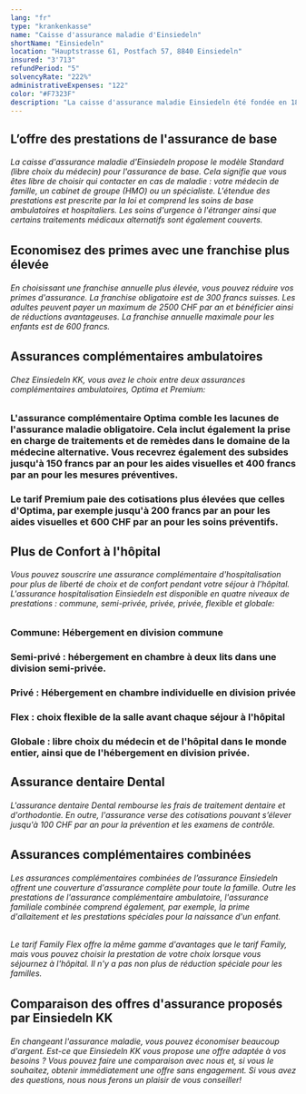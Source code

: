 ```yaml
---
lang: "fr"
type: "krankenkasse"
name: "Caisse d'assurance maladie d'Einsiedeln"
shortName: "Einsiedeln"
location: "Hauptstrasse 61, Postfach 57, 8840 Einsiedeln"
insured: "3'713"
refundPeriod: "5"
solvencyRate: "222%"
administrativeExpenses: "122"
color: "#F7323F"
description: "La caisse d'assurance maladie Einsiedeln été fondée en 1825, jusqu'en 1857, par un fonds de soutien de Schneider et Weber. En 1871, la compagnie d'assurance a finalement été fondée en tant qu'association de la guilde des boulangers et bouchers. L'assurance maladie se caractérise par des liens étroits avec la région et une offre complète de prestations."
---
```


## L’offre des prestations de l'assurance de base

###### La caisse d'assurance maladie d'Einsiedeln propose le modèle Standard (libre choix du médecin) pour l'assurance de base. Cela signifie que vous êtes libre de choisir qui contacter en cas de maladie : votre médecin de famille, un cabinet de groupe (HMO) ou un spécialiste. L'étendue des prestations est prescrite par la loi et comprend les soins de base ambulatoires et hospitaliers. Les soins d'urgence à l'étranger ainsi que certains traitements médicaux alternatifs sont également couverts.

## Economisez des primes avec une franchise plus élevée

###### En choisissant une franchise annuelle plus élevée, vous pouvez réduire vos primes d'assurance. La franchise obligatoire est de 300 francs suisses. Les adultes peuvent payer un maximum de 2500 CHF par an et bénéficier ainsi de réductions avantageuses. La franchise annuelle maximale pour les enfants est de 600 francs.

## Assurances complémentaires ambulatoires

###### Chez Einsiedeln KK, vous avez le choix entre deux assurances complémentaires ambulatoires, Optima et Premium:

### L'assurance complémentaire Optima comble les lacunes de l'assurance maladie obligatoire. Cela inclut également la prise en charge de traitements et de remèdes dans le domaine de la médecine alternative. Vous recevrez également des subsides jusqu'à 150 francs par an pour les aides visuelles et 400 francs par an pour les mesures préventives.

### Le tarif Premium paie des cotisations plus élevées que celles d'Optima, par exemple jusqu'à 200 francs par an pour les aides visuelles et 600 CHF par an pour les soins préventifs.

## Plus de Confort à l'hôpital

###### Vous pouvez souscrire une assurance complémentaire d'hospitalisation pour plus de liberté de choix et de confort pendant votre séjour à l'hôpital. L'assurance hospitalisation Einsiedeln est disponible en quatre niveaux de prestations : commune, semi-privée, privée, privée, flexible et globale:

### Commune: Hébergement en division commune

### Semi-privé : hébergement en chambre à deux lits dans une division semi-privée.

### Privé : Hébergement en chambre individuelle en division privée

### Flex : choix flexible de la salle avant chaque séjour à l'hôpital

### Globale : libre choix du médecin et de l'hôpital dans le monde entier, ainsi que de l'hébergement en division privée.

## Assurance dentaire Dental

###### L'assurance dentaire Dental rembourse les frais de traitement dentaire et d'orthodontie. En outre, l'assurance verse des cotisations pouvant s’élever jusqu'à 100 CHF par an pour la prévention et les examens de contrôle.

## Assurances complémentaires combinées

###### Les assurances complémentaires combinées de l’assurance Einsiedeln offrent une couverture d'assurance complète pour toute la famille. Outre les prestations de l'assurance complémentaire ambulatoire, l'assurance familiale combinée comprend également, par exemple, la prime d'allaitement et les prestations spéciales pour la naissance d'un enfant.

###### Le tarif Family Flex offre la même gamme d'avantages que le tarif Family, mais vous pouvez choisir la prestation de votre choix lorsque vous séjournez à l'hôpital. Il n'y a pas non plus de réduction spéciale pour les familles.

## Comparaison des offres d'assurance proposés par Einsiedeln KK

###### En changeant l'assurance maladie, vous pouvez économiser beaucoup d'argent. Est-ce que Einsiedeln KK vous propose une offre adaptée à vos besoins ? Vous pouvez faire une comparaison avec nous et, si vous le souhaitez, obtenir immédiatement une offre sans engagement. Si vous avez des questions, nous nous ferons un plaisir de vous conseiller!
